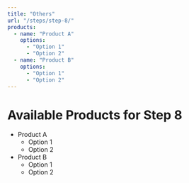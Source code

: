 ```yaml
---
title: "Others"
url: "/steps/step-8/"
products:
  - name: "Product A"
    options:
      - "Option 1"
      - "Option 2"
  - name: "Product B"
    options:
      - "Option 1"
      - "Option 2"
---
```


# Available Products for Step 8

- Product A
  - Option 1
  - Option 2
- Product B
  - Option 1
  - Option 2